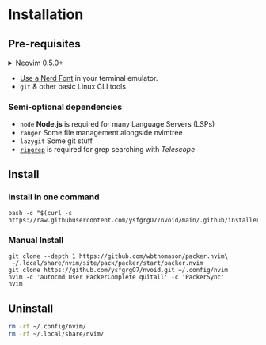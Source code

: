 # Installation
## Pre-requisites

<details><summary>Neovim 0.5.0+</summary>
<div>

### NeoVim installation options

> Note: This is a summary of [NeoVim's installation page](https://github.com/neovim/neovim/wiki/Installing-Neovim)

#### [With an appimage](https://github.com/neovim/neovim/wiki/Installing-Neovim#appimage-universal-linux-package)

This should work across all Linux distros.

```shell
curl -LO https://github.com/neovim/neovim/releases/latest/download/nvim.appimage
chmod u+x nvim.appimage
./nvim.appimage
```

Then consider moving this to your local/user bin & adding an alias to this

```shell
mv ./nvim.appimage ~/.local/bin/
echo "alias vim='/home/<YOUR USERNAME>/.local/bin/nvim.appimage'" >>~/.<bashrc or zshrc>
```

#### [Using PACMAN on Arch](https://github.com/neovim/neovim/wiki/Installing-Neovim#arch-linux)

```shell
sudo pacman -S neovim
```

#### [Using APT on Ubuntu](https://github.com/neovim/neovim/wiki/Installing-Neovim#ubuntu)

> Note: This doesn't work with Debian

```shell
sudo add-apt-repository ppa:neovim-ppa/stable
sudo apt-get update
sudo apt-get install neovim
```
</div>
</details>

- [Use a Nerd Font](https://www.nerdfonts.com/) in your terminal emulator.
- `git` & other basic Linux CLI tools
### Semi-optional dependencies
- `node` **Node.js** is required for many Language Servers (LSPs)
- `ranger` Some file management alongside nvimtree
- `lazygit` Some git stuff
- [`ripgrep`](https://github.com/BurntSushi/ripgrep) is required for grep searching with _Telescope_
## Install
### Install in one command
```shell
bash -c "$(curl -s https://raw.githubusercontent.com/ysfgrgO7/nvoid/main/.github/installer.sh)"
```
### Manual Install
```shell
git clone --depth 1 https://github.com/wbthomason/packer.nvim\
 ~/.local/share/nvim/site/pack/packer/start/packer.nvim
git clone https://github.com/ysfgrgO7/nvoid.git ~/.config/nvim
nvim -c 'autocmd User PackerComplete quitall' -c 'PackerSync'
nvim
```
## Uninstall

```bash
rm -rf ~/.config/nvim/
rm -rf ~/.local/share/nvim/
```
